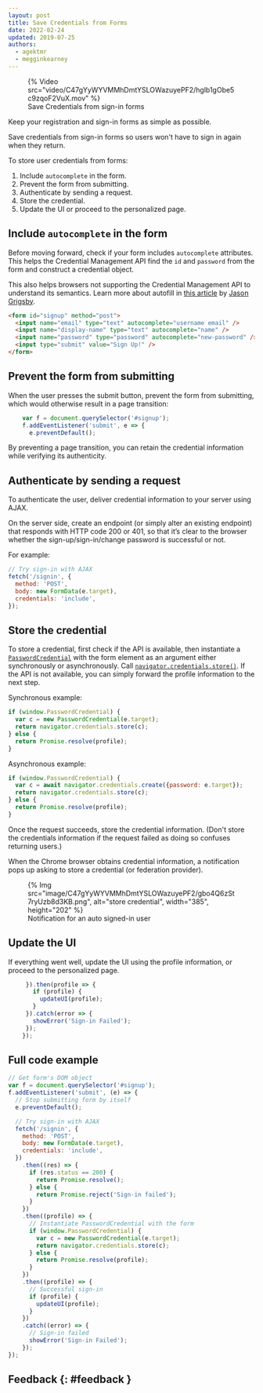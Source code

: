 ```yaml
---
layout: post
title: Save Credentials from Forms
date: 2022-02-24
updated: 2019-07-25
authors:
  - agektmr
  - megginkearney
---
```


<figure>
{% Video src="video/C47gYyWYVMMhDmtYSLOWazuyePF2/hglb1gObe5c9zqoF2VuX.mov" %}
<figcaption>Save Credentials from sign-in forms</figcaption>
</figure>

Keep your registration and sign-in forms as simple as possible.

Save credentials from sign-in forms
so users won't have to sign in again when they return.

To store user credentials from forms:

1. Include `autocomplete` in the form.
2. Prevent the form from submitting.
3. Authenticate by sending a request.
4. Store the credential.
5. Update the UI or proceed to the personalized page.

## Include `autocomplete` in the form

Before moving forward,
check if your form includes `autocomplete` attributes.
This helps the Credential Management API find the `id` and `password`
from the form and construct a credential object.

This also helps browsers not supporting the Credential Management API
to understand its semantics.
Learn more about autofill in
[this article](https://cloudfour.com/thinks/autofill-what-web-devs-should-know-but-dont/) by
[Jason Grigsby](https://medium.com/@grigs).

```html
<form id="signup" method="post">
  <input name="email" type="text" autocomplete="username email" />
  <input name="display-name" type="text" autocomplete="name" />
  <input name="password" type="password" autocomplete="new-password" />
  <input type="submit" value="Sign Up!" />
</form>
```

## Prevent the form from submitting

When the user presses the submit button, prevent the form from submitting, which would otherwise
result in a page transition:

```js
    var f = document.querySelector('#signup');
    f.addEventListener('submit', e => {
      e.preventDefault();
```

By preventing a page transition,
you can retain the credential information while verifying its authenticity.

## Authenticate by sending a request

To authenticate the user, deliver credential information to your server using AJAX.

On the server side, create an endpoint (or simply alter an existing endpoint)
that responds with HTTP code 200 or 401, so that it’s clear to the browser
whether the sign-up/sign-in/change password is successful or not.

For example:

```js
// Try sign-in with AJAX
fetch('/signin', {
  method: 'POST',
  body: new FormData(e.target),
  credentials: 'include',
});
```

## Store the credential

To store a credential, first check if the API is available,
then instantiate a
[`PasswordCredential`](https://developer.mozilla.org/docs/Web/API/PasswordCredential)
with the form element as an argument
either synchronously or asynchronously.
Call
[`navigator.credentials.store()`](https://developer.mozilla.org/docs/Web/API/CredentialsContainer/store).
If the API is not available,
you can simply forward the profile information to the next step.

Synchronous example:

```js
if (window.PasswordCredential) {
  var c = new PasswordCredential(e.target);
  return navigator.credentials.store(c);
} else {
  return Promise.resolve(profile);
}
```

Asynchronous example:

```js
if (window.PasswordCredential) {
  var c = await navigator.credentials.create({password: e.target});
  return navigator.credentials.store(c);
} else {
  return Promise.resolve(profile);
}
```

Once the request succeeds, store the credential information.
(Don't store the credentials information if the request failed
as doing so confuses returning users.)

When the Chrome browser obtains credential information,
a notification pops up asking to store a credential
(or federation provider).

<figure>
  {% Img src="image/C47gYyWYVMMhDmtYSLOWazuyePF2/gbo4Q6zSt7ryUzb8d3KB.png", alt="store credential", width="385", height="202" %}
  <figcaption>Notification for an auto signed-in user</figcaption>
</figure>

## Update the UI

If everything went well, update the UI using the profile information,
or proceed to the personalized page.

```js
     }).then(profile => {
       if (profile) {
         updateUI(profile);
       }
     }).catch(error => {
       showError('Sign-in Failed');
     });
    });
```

## Full code example

```js
// Get form's DOM object
var f = document.querySelector('#signup');
f.addEventListener('submit', (e) => {
  // Stop submitting form by itself
  e.preventDefault();

  // Try sign-in with AJAX
  fetch('/signin', {
    method: 'POST',
    body: new FormData(e.target),
    credentials: 'include',
  })
    .then((res) => {
      if (res.status == 200) {
        return Promise.resolve();
      } else {
        return Promise.reject('Sign-in failed');
      }
    })
    .then((profile) => {
      // Instantiate PasswordCredential with the form
      if (window.PasswordCredential) {
        var c = new PasswordCredential(e.target);
        return navigator.credentials.store(c);
      } else {
        return Promise.resolve(profile);
      }
    })
    .then((profile) => {
      // Successful sign-in
      if (profile) {
        updateUI(profile);
      }
    })
    .catch((error) => {
      // Sign-in failed
      showError('Sign-in Failed');
    });
});
```

## Feedback {: #feedback }
